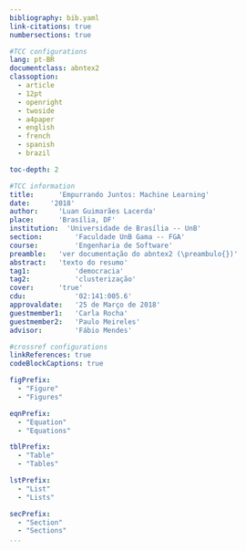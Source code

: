 ```yaml
---
bibliography: bib.yaml
link-citations: true
numbersections: true

#TCC configurations
lang: pt-BR
documentclass: abntex2 
classoption:
  - article
  - 12pt
  - openright
  - twoside
  - a4paper
  - english
  - french
  - spanish
  - brazil

toc-depth: 2

#TCC information
title:      'Empurrando Juntos: Machine Learning'
date:     '2018'
author:     'Luan Guimarães Lacerda'
place:      'Brasília, DF'
institution:  'Universidade de Brasília -- UnB'
section:        'Faculdade UnB Gama -- FGA'
course:         'Engenharia de Software'
preamble:   'ver documentação do abntex2 (\preambulo{})'
abstract:   'texto do resumo'
tag1:           'democracia'
tag2:           'clusterização'
cover:      'true'
cdu:            '02:141:005.6'
approvaldate:   '25 de Março de 2018'
guestmember1:   'Carla Rocha'
guestmember2:   'Paulo Meireles'
advisor:        'Fábio Mendes'

#crossref configurations
linkReferences: true
codeBlockCaptions: true

figPrefix:
  - "Figure"
  - "Figures"

eqnPrefix:
  - "Equation"
  - "Equations"

tblPrefix:
  - "Table"
  - "Tables"

lstPrefix:
  - "List"
  - "Lists"

secPrefix:
  - "Section"
  - "Sections"
...
```


